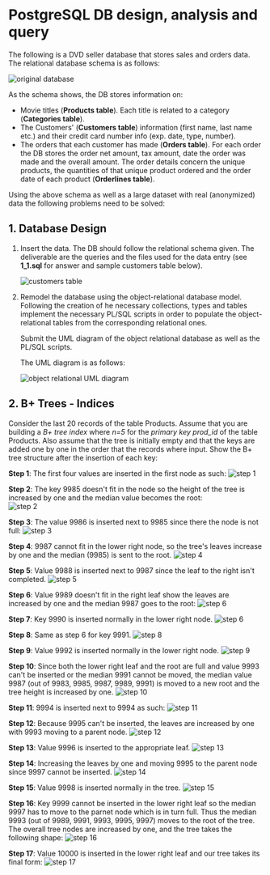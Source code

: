 # PostgreSQL DB design, analysis and query 

The following is a DVD seller database that stores sales and orders data. The relational database schema is as follows:

 ![original database](resources/images/original_database.jpg)

 As the schema shows, the DB stores information on:
 - Movie titles (**Products table**). Each title is related to a category (**Categories table**).
 - The Customers' (**Customers table**) information (first name, last name etc.) and their credit card number info (exp. date, type, number).
 - The orders that each customer has made (**Orders table**). For each order the DB stores the order net amount, tax amount, date the order was made and the overall amount. The order details concern the unique products, the quantities of that unique product ordered and the order date of each product (**Orderlines table**). 

 Using the above schema as well as a large dataset with real (anonymized) data the following problems need to be solved:

 ## 1. Database Design
1. Insert the data. The DB should follow the relational schema given. The deliverable are the queries and the files used for the data entry (see **1_1.sql** for answer and sample customers table below).

    ![customers table](resources/images/1_1_sample_customers.png)

2. Remodel the database using the object-relational database model.  Following the creation of he necessary collections, types and tables implement the necessary PL/SQL scripts in order to populate the object-relational tables from the corresponding relational ones.

    Submit the UML diagram of the object relational database as well as the PL/SQL scripts.

    The UML diagram is as follows:

    ![object relational UML diagram](resources/images/1_2_uml.png)

## 2. B+ Trees - Indices
Consider the last 20 records of the table Products. Assume that you are building a *B+ tree index* where *n=5* for the *primary key prod_id* of the table Products. Also assume that the tree is initially empty and that the keys are added one by one in the order that the records where input. Show the B+ tree structure after the insertion of each key:

**Step 1**: The first four values are inserted in the first node as such: 
![step 1](resources/images/b_trees/step_(1).png)

**Step 2**: The key 9985 doesn't fit in the node so the height of the tree is increased by one and the median value becomes the root:      
![step 2](resources/images/b_trees/step_(2).png)

**Step 3**: The value 9986 is inserted next to 9985 since there the node is not full:
![step 3](resources/images/b_trees/step_(3).png)

**Step 4**: 9987 cannot fit in the lower right node, so the tree's leaves increase by one and the median (9985) is sent to the root.
![step 4](resources/images/b_trees/step_(4).png)

**Step 5**: Value 9988 is inserted next to 9987 since the leaf to the right isn't completed.
![step 5](resources/images/b_trees/step_(5).png)

**Step 6**: Value 9989 doesn't fit in the right leaf show the leaves are increased by one and the median 9987 goes to the root:
![step 6](resources/images/b_trees/step_(6).png)

**Step 7**: Key 9990 is inserted normally in the lower right node.
![step 6](resources/images/b_trees/step_(7).png)

**Step 8**: Same as step 6 for key 9991.
![step 8](resources/images/b_trees/step_(8).png)

**Step 9**: Value 9992 is inserted normally in the lower right node.
![step 9](resources/images/b_trees/step_(9).png)

**Step 10**: Since both the lower right leaf and the root are full and value 9993 can't be inserted or the median 9991 cannot be moved, the median value 9987 (out of 9983, 9985, 9987, 9989, 9991) is moved to a new root and the tree height is increased by one.
![step 10](resources/images/b_trees/step_(10).png)

**Step 11**: 9994 is inserted next to 9994 as such:
![step 11](resources/images/b_trees/step_(11).png)

**Step 12**: Because 9995 can't be inserted, the leaves are increased by one with 9993 moving to a parent node.
![step 12](resources/images/b_trees/step_(12).png) 

**Step 13**: Value 9996 is inserted to the appropriate leaf.
![step 13](resources/images/b_trees/step_(13).png)

**Step 14**: Increasing the leaves by one and moving 9995 to the parent node since 9997 cannot be inserted.
![step 14](resources/images/b_trees/step_(14).png)

**Step 15**: Value 9998 is inserted normally in the tree.
![step 15](resources/images/b_trees/step_(15).png)

**Step 16**: Key 9999 cannot be inserted in the lower right leaf so the median 9997 has to move to the parnet node which is in turn full. Thus the median 9993 (out of 9989, 9991, 9993, 9995, 9997) moves to the root of the tree. The overall tree nodes are increased by one, and the tree takes the following shape:
![step 16](resources/images/b_trees/step_(16).png)

**Step 17**: Value 10000 is inserted in the lower right leaf and our tree takes its final form:
![step 17](resources/images/b_trees/step_(17).png)
